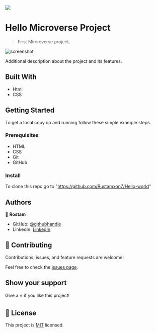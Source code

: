 ![](https://img.shields.io/badge/Microverse-blueviolet)

# Hello Microverse Project

> First Mircroverse project.

![screenshot](<img width="1440" alt="Screen Shot 2021-07-07 at 1 49 02 AM" src="https://user-images.githubusercontent.com/69011963/124665091-bdd97200-dec5-11eb-8c70-dafe288cf167.png">
)

Additional description about the project and its features.

## Built With

- Html
- CSS

## Getting Started

To get a local copy up and running follow these simple example steps.

### Prerequisites

- HTML
- CSS
- Git
- GitHub

### Install

To clone this repo go to "https://github.com/Rustamxon7/Hello-world"

## Authors

👤 **Rostam**

- GitHub: [@githubhandle](https://github.com/Rustamxon7)
- LinkedIn: [LinkedIn](https://www.linkedin.com/in/rustamjon-tolipov-6a831020b/)

## 🤝 Contributing

Contributions, issues, and feature requests are welcome!

Feel free to check the [issues page](https://github.com/Rustamxon7/Hello-world/issues).

## Show your support

Give a ⭐️ if you like this project!

## 📝 License

This project is [MIT](./MIT.md) licensed.
